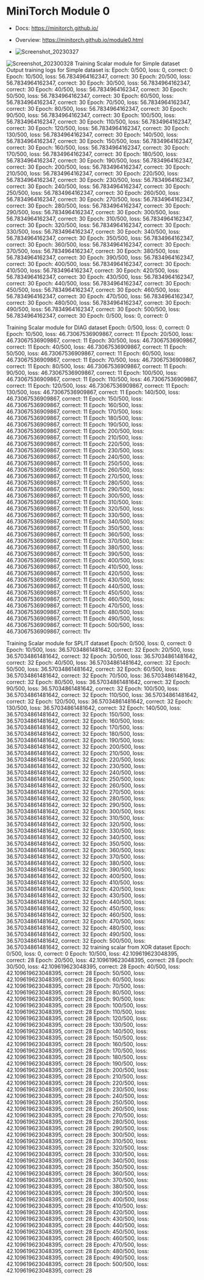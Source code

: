 # MiniTorch Module 0

* Docs: https://minitorch.github.io/

* Overview: https://minitorch.github.io/module0.html
* ![Screenshot_20230327](https://user-images.githubusercontent.com/55280223/228372496-d0b550b4-b6f7-4490-ac15-2df801c8d36b.png)

![Screenshot_202300328](https://user-images.githubusercontent.com/55280223/228369738-adb83031-599f-4c2d-9c40-170e7511ac34.png)
Training Scalar module for Simple dataset
Output training logs for Simple dataset is: Epoch: 0/500, loss: 0, correct: 0 Epoch: 10/500, loss: 56.7834964162347, correct: 30 Epoch: 20/500, loss: 56.7834964162347, correct: 30 Epoch: 30/500, loss: 56.7834964162347, correct: 30 Epoch: 40/500, loss: 56.7834964162347, correct: 30 Epoch: 50/500, loss: 56.7834964162347, correct: 30 Epoch: 60/500, loss: 56.7834964162347, correct: 30 Epoch: 70/500, loss: 56.7834964162347, correct: 30 Epoch: 80/500, loss: 56.7834964162347, correct: 30 Epoch: 90/500, loss: 56.7834964162347, correct: 30 Epoch: 100/500, loss: 56.7834964162347, correct: 30 Epoch: 110/500, loss: 56.7834964162347, correct: 30 Epoch: 120/500, loss: 56.7834964162347, correct: 30 Epoch: 130/500, loss: 56.7834964162347, correct: 30 Epoch: 140/500, loss: 56.7834964162347, correct: 30 Epoch: 150/500, loss: 56.7834964162347, correct: 30 Epoch: 160/500, loss: 56.7834964162347, correct: 30 Epoch: 170/500, loss: 56.7834964162347, correct: 30 Epoch: 180/500, loss: 56.7834964162347, correct: 30 Epoch: 190/500, loss: 56.7834964162347, correct: 30 Epoch: 200/500, loss: 56.7834964162347, correct: 30 Epoch: 210/500, loss: 56.7834964162347, correct: 30 Epoch: 220/500, loss: 56.7834964162347, correct: 30 Epoch: 230/500, loss: 56.7834964162347, correct: 30 Epoch: 240/500, loss: 56.7834964162347, correct: 30 Epoch: 250/500, loss: 56.7834964162347, correct: 30 Epoch: 260/500, loss: 56.7834964162347, correct: 30 Epoch: 270/500, loss: 56.7834964162347, correct: 30 Epoch: 280/500, loss: 56.7834964162347, correct: 30 Epoch: 290/500, loss: 56.7834964162347, correct: 30 Epoch: 300/500, loss: 56.7834964162347, correct: 30 Epoch: 310/500, loss: 56.7834964162347, correct: 30 Epoch: 320/500, loss: 56.7834964162347, correct: 30 Epoch: 330/500, loss: 56.7834964162347, correct: 30 Epoch: 340/500, loss: 56.7834964162347, correct: 30 Epoch: 350/500, loss: 56.7834964162347, correct: 30 Epoch: 360/500, loss: 56.7834964162347, correct: 30 Epoch: 370/500, loss: 56.7834964162347, correct: 30 Epoch: 380/500, loss: 56.7834964162347, correct: 30 Epoch: 390/500, loss: 56.7834964162347, correct: 30 Epoch: 400/500, loss: 56.7834964162347, correct: 30 Epoch: 410/500, loss: 56.7834964162347, correct: 30 Epoch: 420/500, loss: 56.7834964162347, correct: 30 Epoch: 430/500, loss: 56.7834964162347, correct: 30 Epoch: 440/500, loss: 56.7834964162347, correct: 30 Epoch: 450/500, loss: 56.7834964162347, correct: 30 Epoch: 460/500, loss: 56.7834964162347, correct: 30 Epoch: 470/500, loss: 56.7834964162347, correct: 30 Epoch: 480/500, loss: 56.7834964162347, correct: 30 Epoch: 490/500, loss: 56.7834964162347, correct: 30 Epoch: 500/500, loss: 56.7834964162347, correct: 30 Epoch: 0/500, loss: 0, correct: 0

Training Scalar module for DIAG dataset
Epoch: 0/500, loss: 0, correct: 0 Epoch: 10/500, loss: 46.73067536909867, correct: 11 Epoch: 20/500, loss: 46.73067536909867, correct: 11 Epoch: 30/500, loss: 46.73067536909867, correct: 11 Epoch: 40/500, loss: 46.73067536909867, correct: 11 Epoch: 50/500, loss: 46.73067536909867, correct: 11 Epoch: 60/500, loss: 46.73067536909867, correct: 11 Epoch: 70/500, loss: 46.73067536909867, correct: 11 Epoch: 80/500, loss: 46.73067536909867, correct: 11 Epoch: 90/500, loss: 46.73067536909867, correct: 11 Epoch: 100/500, loss: 46.73067536909867, correct: 11 Epoch: 110/500, loss: 46.73067536909867, correct: 11 Epoch: 120/500, loss: 46.73067536909867, correct: 11 Epoch: 130/500, loss: 46.73067536909867, correct: 11 Epoch: 140/500, loss: 46.73067536909867, correct: 11 Epoch: 150/500, loss: 46.73067536909867, correct: 11 Epoch: 160/500, loss: 46.73067536909867, correct: 11 Epoch: 170/500, loss: 46.73067536909867, correct: 11 Epoch: 180/500, loss: 46.73067536909867, correct: 11 Epoch: 190/500, loss: 46.73067536909867, correct: 11 Epoch: 200/500, loss: 46.73067536909867, correct: 11 Epoch: 210/500, loss: 46.73067536909867, correct: 11 Epoch: 220/500, loss: 46.73067536909867, correct: 11 Epoch: 230/500, loss: 46.73067536909867, correct: 11 Epoch: 240/500, loss: 46.73067536909867, correct: 11 Epoch: 250/500, loss: 46.73067536909867, correct: 11 Epoch: 260/500, loss: 46.73067536909867, correct: 11 Epoch: 270/500, loss: 46.73067536909867, correct: 11 Epoch: 280/500, loss: 46.73067536909867, correct: 11 Epoch: 290/500, loss: 46.73067536909867, correct: 11 Epoch: 300/500, loss: 46.73067536909867, correct: 11 Epoch: 310/500, loss: 46.73067536909867, correct: 11 Epoch: 320/500, loss: 46.73067536909867, correct: 11 Epoch: 330/500, loss: 46.73067536909867, correct: 11 Epoch: 340/500, loss: 46.73067536909867, correct: 11 Epoch: 350/500, loss: 46.73067536909867, correct: 11 Epoch: 360/500, loss: 46.73067536909867, correct: 11 Epoch: 370/500, loss: 46.73067536909867, correct: 11 Epoch: 380/500, loss: 46.73067536909867, correct: 11 Epoch: 390/500, loss: 46.73067536909867, correct: 11 Epoch: 400/500, loss: 46.73067536909867, correct: 11 Epoch: 410/500, loss: 46.73067536909867, correct: 11 Epoch: 420/500, loss: 46.73067536909867, correct: 11 Epoch: 430/500, loss: 46.73067536909867, correct: 11 Epoch: 440/500, loss: 46.73067536909867, correct: 11 Epoch: 450/500, loss: 46.73067536909867, correct: 11 Epoch: 460/500, loss: 46.73067536909867, correct: 11 Epoch: 470/500, loss: 46.73067536909867, correct: 11 Epoch: 480/500, loss: 46.73067536909867, correct: 11 Epoch: 490/500, loss: 46.73067536909867, correct: 11 Epoch: 500/500, loss: 46.73067536909867, correct: 11v

Training Scalar module for SPLIT dataset
Epoch: 0/500, loss: 0, correct: 0 Epoch: 10/500, loss: 36.57034861481642, correct: 32 Epoch: 20/500, loss: 36.57034861481642, correct: 32 Epoch: 30/500, loss: 36.57034861481642, correct: 32 Epoch: 40/500, loss: 36.57034861481642, correct: 32 Epoch: 50/500, loss: 36.57034861481642, correct: 32 Epoch: 60/500, loss: 36.57034861481642, correct: 32 Epoch: 70/500, loss: 36.57034861481642, correct: 32 Epoch: 80/500, loss: 36.57034861481642, correct: 32 Epoch: 90/500, loss: 36.57034861481642, correct: 32 Epoch: 100/500, loss: 36.57034861481642, correct: 32 Epoch: 110/500, loss: 36.57034861481642, correct: 32 Epoch: 120/500, loss: 36.57034861481642, correct: 32 Epoch: 130/500, loss: 36.57034861481642, correct: 32 Epoch: 140/500, loss: 36.57034861481642, correct: 32 Epoch: 150/500, loss: 36.57034861481642, correct: 32 Epoch: 160/500, loss: 36.57034861481642, correct: 32 Epoch: 170/500, loss: 36.57034861481642, correct: 32 Epoch: 180/500, loss: 36.57034861481642, correct: 32 Epoch: 190/500, loss: 36.57034861481642, correct: 32 Epoch: 200/500, loss: 36.57034861481642, correct: 32 Epoch: 210/500, loss: 36.57034861481642, correct: 32 Epoch: 220/500, loss: 36.57034861481642, correct: 32 Epoch: 230/500, loss: 36.57034861481642, correct: 32 Epoch: 240/500, loss: 36.57034861481642, correct: 32 Epoch: 250/500, loss: 36.57034861481642, correct: 32 Epoch: 260/500, loss: 36.57034861481642, correct: 32 Epoch: 270/500, loss: 36.57034861481642, correct: 32 Epoch: 280/500, loss: 36.57034861481642, correct: 32 Epoch: 290/500, loss: 36.57034861481642, correct: 32 Epoch: 300/500, loss: 36.57034861481642, correct: 32 Epoch: 310/500, loss: 36.57034861481642, correct: 32 Epoch: 320/500, loss: 36.57034861481642, correct: 32 Epoch: 330/500, loss: 36.57034861481642, correct: 32 Epoch: 340/500, loss: 36.57034861481642, correct: 32 Epoch: 350/500, loss: 36.57034861481642, correct: 32 Epoch: 360/500, loss: 36.57034861481642, correct: 32 Epoch: 370/500, loss: 36.57034861481642, correct: 32 Epoch: 380/500, loss: 36.57034861481642, correct: 32 Epoch: 390/500, loss: 36.57034861481642, correct: 32 Epoch: 400/500, loss: 36.57034861481642, correct: 32 Epoch: 410/500, loss: 36.57034861481642, correct: 32 Epoch: 420/500, loss: 36.57034861481642, correct: 32 Epoch: 430/500, loss: 36.57034861481642, correct: 32 Epoch: 440/500, loss: 36.57034861481642, correct: 32 Epoch: 450/500, loss: 36.57034861481642, correct: 32 Epoch: 460/500, loss: 36.57034861481642, correct: 32 Epoch: 470/500, loss: 36.57034861481642, correct: 32 Epoch: 480/500, loss: 36.57034861481642, correct: 32 Epoch: 490/500, loss: 36.57034861481642, correct: 32 Epoch: 500/500, loss: 36.57034861481642, correct: 32
training scalar from XOR dataset
Epoch: 0/500, loss: 0, correct: 0 Epoch: 10/500, loss: 42.109619623048395, correct: 28 Epoch: 20/500, loss: 42.109619623048395, correct: 28 Epoch: 30/500, loss: 42.109619623048395, correct: 28 Epoch: 40/500, loss: 42.109619623048395, correct: 28 Epoch: 50/500, loss: 42.109619623048395, correct: 28 Epoch: 60/500, loss: 42.109619623048395, correct: 28 Epoch: 70/500, loss: 42.109619623048395, correct: 28 Epoch: 80/500, loss: 42.109619623048395, correct: 28 Epoch: 90/500, loss: 42.109619623048395, correct: 28 Epoch: 100/500, loss: 42.109619623048395, correct: 28 Epoch: 110/500, loss: 42.109619623048395, correct: 28 Epoch: 120/500, loss: 42.109619623048395, correct: 28 Epoch: 130/500, loss: 42.109619623048395, correct: 28 Epoch: 140/500, loss: 42.109619623048395, correct: 28 Epoch: 150/500, loss: 42.109619623048395, correct: 28 Epoch: 160/500, loss: 42.109619623048395, correct: 28 Epoch: 170/500, loss: 42.109619623048395, correct: 28 Epoch: 180/500, loss: 42.109619623048395, correct: 28 Epoch: 190/500, loss: 42.109619623048395, correct: 28 Epoch: 200/500, loss: 42.109619623048395, correct: 28 Epoch: 210/500, loss: 42.109619623048395, correct: 28 Epoch: 220/500, loss: 42.109619623048395, correct: 28 Epoch: 230/500, loss: 42.109619623048395, correct: 28 Epoch: 240/500, loss: 42.109619623048395, correct: 28 Epoch: 250/500, loss: 42.109619623048395, correct: 28 Epoch: 260/500, loss: 42.109619623048395, correct: 28 Epoch: 270/500, loss: 42.109619623048395, correct: 28 Epoch: 280/500, loss: 42.109619623048395, correct: 28 Epoch: 290/500, loss: 42.109619623048395, correct: 28 Epoch: 300/500, loss: 42.109619623048395, correct: 28 Epoch: 310/500, loss: 42.109619623048395, correct: 28 Epoch: 320/500, loss: 42.109619623048395, correct: 28 Epoch: 330/500, loss: 42.109619623048395, correct: 28 Epoch: 340/500, loss: 42.109619623048395, correct: 28 Epoch: 350/500, loss: 42.109619623048395, correct: 28 Epoch: 360/500, loss: 42.109619623048395, correct: 28 Epoch: 370/500, loss: 42.109619623048395, correct: 28 Epoch: 380/500, loss: 42.109619623048395, correct: 28 Epoch: 390/500, loss: 42.109619623048395, correct: 28 Epoch: 400/500, loss: 42.109619623048395, correct: 28 Epoch: 410/500, loss: 42.109619623048395, correct: 28 Epoch: 420/500, loss: 42.109619623048395, correct: 28 Epoch: 430/500, loss: 42.109619623048395, correct: 28 Epoch: 440/500, loss: 42.109619623048395, correct: 28 Epoch: 450/500, loss: 42.109619623048395, correct: 28 Epoch: 460/500, loss: 42.109619623048395, correct: 28 Epoch: 470/500, loss: 42.109619623048395, correct: 28 Epoch: 480/500, loss: 42.109619623048395, correct: 28 Epoch: 490/500, loss: 42.109619623048395, correct: 28 Epoch: 500/500, loss: 42.109619623048395, correct: 28



